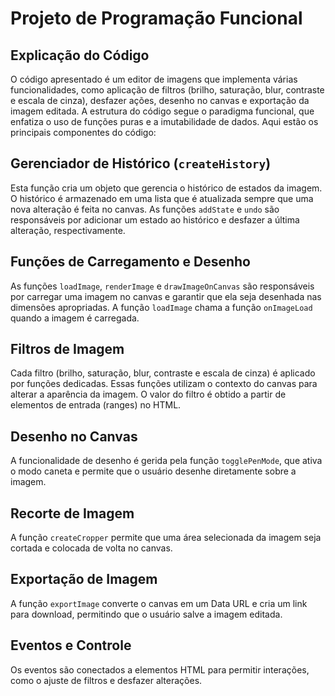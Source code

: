 # Projeto de Programação Funcional


## Explicação do Código

O código apresentado é um editor de imagens que implementa várias funcionalidades, como aplicação de filtros (brilho, saturação, blur, contraste e escala de cinza), desfazer ações, desenho no canvas e exportação da imagem editada. A estrutura do código segue o paradigma funcional, que enfatiza o uso de funções puras e a imutabilidade de dados. Aqui estão os principais componentes do código:

## Gerenciador de Histórico (`createHistory`)
Esta função cria um objeto que gerencia o histórico de estados da imagem. O histórico é armazenado em uma lista que é atualizada sempre que uma nova alteração é feita no canvas. As funções `addState` e `undo` são responsáveis por adicionar um estado ao histórico e desfazer a última alteração, respectivamente.

## Funções de Carregamento e Desenho
As funções `loadImage`, `renderImage` e `drawImageOnCanvas` são responsáveis por carregar uma imagem no canvas e garantir que ela seja desenhada nas dimensões apropriadas. A função `loadImage` chama a função `onImageLoad` quando a imagem é carregada.

## Filtros de Imagem
Cada filtro (brilho, saturação, blur, contraste e escala de cinza) é aplicado por funções dedicadas. Essas funções utilizam o contexto do canvas para alterar a aparência da imagem. O valor do filtro é obtido a partir de elementos de entrada (ranges) no HTML.

## Desenho no Canvas
A funcionalidade de desenho é gerida pela função `togglePenMode`, que ativa o modo caneta e permite que o usuário desenhe diretamente sobre a imagem.

## Recorte de Imagem
A função `createCropper` permite que uma área selecionada da imagem seja cortada e colocada de volta no canvas.

## Exportação de Imagem
A função `exportImage` converte o canvas em um Data URL e cria um link para download, permitindo que o usuário salve a imagem editada.

## Eventos e Controle
Os eventos são conectados a elementos HTML para permitir interações, como o ajuste de filtros e desfazer alterações.
